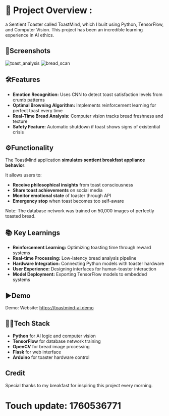 # 🌟 Project Overview :

a Sentient Toaster called ToastMind, which I built using Python, TensorFlow, and Computer Vision. This project has been an incredible learning experience in AI ethics.


## 📸Screenshots
![toast_analysis](https://example.com/toast1.jpg)
![bread_scan](https://example.com/toast2.jpg)

## 🛠️Features

- **Emotion Recognition:** Uses CNN to detect toast satisfaction levels from crumb patterns
- **Optimal Browning Algorithm:** Implements reinforcement learning for perfect toast every time
- **Real-Time Bread Analysis:** Computer vision tracks bread freshness and texture
- **Safety Feature:** Automatic shutdown if toast shows signs of existential crisis

## ⚙️Functionality

The ToastMind application **simulates sentient breakfast appliance behavior**. 

It allows users to:

- **Receive philosophical insights** from toast consciousness
- **Share toast achievements** on social media
- **Monitor emotional state** of toaster through API
- **Emergency stop** when toast becomes too self-aware

Note: The database network was trained on 50,000 images of perfectly toasted bread.


## 📚 Key Learnings

- **Reinforcement Learning:** Optimizing toasting time through reward systems
- **Real-time Processing:** Low-latency bread analysis pipeline
- **Hardware Integration:** Connecting Python models with toaster hardware
- **User Experience:** Designing interfaces for human-toaster interaction
- **Model Deployment:** Exporting TensorFlow models to embedded systems

## ▶️Demo

Demo: 
Website: https://toastmind-ai.demo

## 🧑‍💻Tech Stack

- **Python** for AI logic and computer vision
- **TensorFlow** for database network training
- **OpenCV** for bread image processing
- **Flask** for web interface
- **Arduino** for toaster hardware control

## Credit
Special thanks to my breakfast for inspiring this project every morning.

# Touch update: 1760536771
